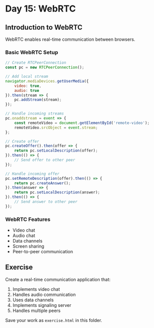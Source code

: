 # Day 15: WebRTC

## Introduction to WebRTC
WebRTC enables real-time communication between browsers.

### Basic WebRTC Setup
```javascript
// Create RTCPeerConnection
const pc = new RTCPeerConnection();

// Add local stream
navigator.mediaDevices.getUserMedia({
    video: true,
    audio: true
}).then(stream => {
    pc.addStream(stream);
});

// Handle incoming streams
pc.onaddstream = event => {
    const remoteVideo = document.getElementById('remote-video');
    remoteVideo.srcObject = event.stream;
};

// Create offer
pc.createOffer().then(offer => {
    return pc.setLocalDescription(offer);
}).then(() => {
    // Send offer to other peer
});

// Handle incoming offer
pc.setRemoteDescription(offer).then(() => {
    return pc.createAnswer();
}).then(answer => {
    return pc.setLocalDescription(answer);
}).then(() => {
    // Send answer to other peer
});
```

### WebRTC Features
- Video chat
- Audio chat
- Data channels
- Screen sharing
- Peer-to-peer communication

## Exercise
Create a real-time communication application that:
1. Implements video chat
2. Handles audio communication
3. Uses data channels
4. Implements signaling server
5. Handles multiple peers

Save your work as `exercise.html` in this folder.
